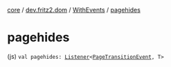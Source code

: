 [core](../../index.md) / [dev.fritz2.dom](../index.md) / [WithEvents](index.md) / [pagehides](./pagehides.md)

# pagehides

(js) `val pagehides: `[`Listener`](../-listener/index.md)`<`[`PageTransitionEvent`](https://kotlinlang.org/api/latest/jvm/stdlib/org.w3c.dom/-page-transition-event/index.html)`, T>`
